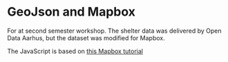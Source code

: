 GeoJson and Mapbox
==================

For at second semester workshop. The shelter data was delivered by Open Data Aarhus, but the dataset was modified for Mapbox.

The JavaScript is based on [this Mapbox tutorial](https://docs.mapbox.com/help/troubleshooting/mapbox-browser-support/)
